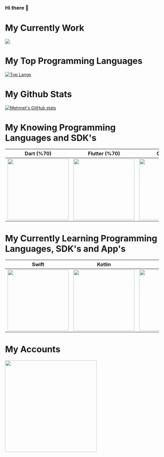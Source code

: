 ### Hi there 👋

# My Currently Work
<img src="https://www.coucle.com/uploads/educations/1594641849.png">

# My Top Programming Languages
[![Top Langs](https://github-readme-stats.vercel.app/api/top-langs/?username=Mehmetates07&hide=css,jupyter%20notebook&card_width=1000&theme=radical)](https://github.com/anuraghazra/github-readme-stats)


# My Github Stats
[![Mehmet's GitHub stats](https://github-readme-stats.vercel.app/api?username=Mehmetates07&count_private=true&custom_title=Mehmet%20Ateş&show_icons=true&line_height=50)](https://github.com/anuraghazra/github-readme-stats)

# My Knowing Programming Languages and SDK's

| Dart (%70) | Flutter (%70) | C++ (%30) | Python (%60) | C# (%30) |
| ------------- | ------------- | ------------- | ------------- | ------------- | 
| <img src="https://img.icons8.com/color/480/dart.png" width=200>  | <img src="https://cdn.icon-icons.com/icons2/2107/PNG/512/file_type_flutter_icon_130599.png" width=200>  | <img src="https://img.icons8.com/color/452/c-plus-plus-logo.png" width=200> | <img src="https://cdn3.iconfinder.com/data/icons/logos-and-brands-adobe/512/267_Python-512.png" width=200> | <img src="https://static-00.iconduck.com/assets.00/c-sharp-c-icon-456x512-9sej0lrz.png" width=200> |

# My Currently Learning Programming Languages, SDK's and App's

| Swift | Kotlin | Swift UI | Adobe XD | Adobe PS |
| ------------- | ------------- | ------------- | ------------- | ------------- |
| <img src="https://image.flaticon.com/icons/png/512/732/732250.png" width=200>  | <img src="https://upload.wikimedia.org/wikipedia/commons/thumb/7/74/Kotlin_Icon.png/1200px-Kotlin_Icon.png" width=200>  |  <img src="https://styles.redditmedia.com/t5_12hozx/styles/communityIcon_d78li1zfyun41.png" width=200>  | <img src="https://cdn6.aptoide.com/imgs/a/0/8/a0899133b64247a024570b6207322413_icon.png" width=200> | <img src="https://upload.wikimedia.org/wikipedia/commons/thumb/a/af/Adobe_Photoshop_CC_icon.svg/1051px-Adobe_Photoshop_CC_icon.svg.png" width=200>
# My Accounts
<a href="https://www.linkedin.com/in/mehmet-ate%C5%9F/">
         <img src="https://image.flaticon.com/icons/png/512/174/174857.png" width=300> 
      </a>
<!--
**Mehmetates07/Mehmetates07** is a ✨ _special_ ✨ repository because its `README.md` (this file) appears on your GitHub profile.

Here are some ideas to get you started:


- 👯 I’m looking to collaborate on ...
- 🤔 I’m looking for help with ...
- 💬 Ask me about ...
- 📫 How to reach me: ...
- 😄 Pronouns: ...
- ⚡ Fun fact: ...
-->
